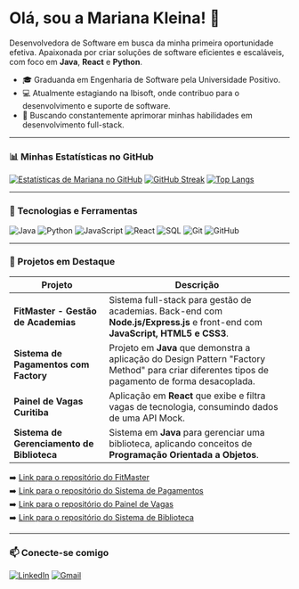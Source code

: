 # Olá, sou a Mariana Kleina! 👋

Desenvolvedora de Software em busca da minha primeira oportunidade efetiva. Apaixonada por criar soluções de software eficientes e escaláveis, com foco em **Java**, **React** e **Python**.

- 🎓 Graduanda em Engenharia de Software pela Universidade Positivo.
- 💻 Atualmente estagiando na Ibisoft, onde contribuo para o desenvolvimento e suporte de software.
- 🌱 Buscando constantemente aprimorar minhas habilidades em desenvolvimento full-stack.

---

### 📊 Minhas Estatísticas no GitHub

[![Estatísticas de Mariana no GitHub](https://github-readme-stats.vercel.app/api?username=mariana-kleina&show_icons=true&theme=dracula)](https://github.com/mariana-kleina)
[![GitHub Streak](https://streak-stats.demolab.com?user=mariana-kleina&theme=dracula)](https://git.io/streak-stats)
[![Top Langs](https://github-readme-stats.vercel.app/api/top-langs/?username=mariana-kleina&layout=compact&theme=dracula)](https://github.com/mariana-kleina/github-readme-stats)

---

### 🚀 Tecnologias e Ferramentas

![Java](https://img.shields.io/badge/Java-ED8B00?style=for-the-badge&logo=openjdk&logoColor=white)
![Python](https://img.shields.io/badge/Python-3776AB?style=for-the-badge&logo=python&logoColor=white)
![JavaScript](https://img.shields.io/badge/JavaScript-F7DF1E?style=for-the-badge&logo=javascript&logoColor=black)
![React](https://img.shields.io/badge/React-20232A?style=for-the-badge&logo=react&logoColor=61DAFB)
![SQL](https://img.shields.io/badge/MySQL-00000F?style=for-the-badge&logo=mysql&logoColor=white)
![Git](https://img.shields.io/badge/Git-E44C30?style=for-the-badge&logo=git&logoColor=white)
![GitHub](https://img.shields.io/badge/GitHub-100000?style=for-the-badge&logo=github&logoColor=white)

---

### 📂 Projetos em Destaque

| Projeto | Descrição |
|---|---|
| **FitMaster - Gestão de Academias** | Sistema full-stack para gestão de academias. Back-end com **Node.js/Express.js** e front-end com **JavaScript, HTML5 e CSS3**. |
| **Sistema de Pagamentos com Factory** | Projeto em **Java** que demonstra a aplicação do Design Pattern "Factory Method" para criar diferentes tipos de pagamento de forma desacoplada. |
| **Painel de Vagas Curitiba** | Aplicação em **React** que exibe e filtra vagas de tecnologia, consumindo dados de uma API Mock. |
| **Sistema de Gerenciamento de Biblioteca** | Sistema em **Java** para gerenciar uma biblioteca, aplicando conceitos de **Programação Orientada a Objetos**. |

➡️ [Link para o repositório do FitMaster](https://github.com/mariana-kleina/Projeto-FitMaster)
<br>
➡️ [Link para o repositório do Sistema de Pagamentos](https://github.com/mariana-kleina/sistema-pagamentos-factory)
<br>
➡️ [Link para o repositório do Painel de Vagas](https://github.com/mariana-kleina/painel-vagas-curitiba)
<br>
➡️ [Link para o repositório do Sistema de Biblioteca](https://github.com/mariana-kleina/sistema-gerenciamento-biblioteca)

---

### 📫 Conecte-se comigo

[![LinkedIn](https://img.shields.io/badge/LinkedIn-0077B5?style=for-the-badge&logo=linkedin&logoColor=white)](https://www.linkedin.com/in/marianamoreirakleina/)
[![Gmail](https://img.shields.io/badge/Gmail-D14836?style=for-the-badge&logo=gmail&logoColor=white)](mailto:marianakleina84@gmail.com)
